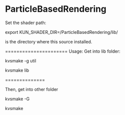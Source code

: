 ParticleBasedRendering
======================
Set the shader path:

export KUN_SHADER_DIR=<PATH>/ParticleBasedRendering/lib/

<PATH> is the directory where this source installed.

======================
Usage: 
Get into lib folder:

kvsmake -g util

kvsmake lib

==============

Then, get into other folder

kvsmake -G

kvsmake